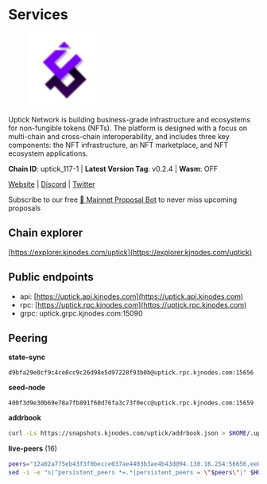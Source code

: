 # Services

<figure><img src="https://raw.githubusercontent.com/kj89/cosmos-images/main/logos/uptick.png" width="150" alt=""><figcaption></figcaption></figure>

Uptick Network is building business-grade infrastructure and  ecosystems for non-fungible tokens (NFTs). The platform is  designed with a focus on multi-chain and cross-chain interoperability,  and includes three key components: the NFT infrastructure, an NFT  marketplace, and NFT ecosystem applications.

**Chain ID**: uptick_117-1 | **Latest Version Tag**: v0.2.4 | **Wasm**: OFF

[Website](https://uptick.network) | [Discord](https://discord.gg/UzeHS7fu5H) | [Twitter](https://twitter.com/uptickproject)



Subscribe to our free [🤖 Mainnet Proposal Bot](https://t.me/kjnodes_proposal_bot) to never miss upcoming proposals


## Chain explorer
[https://explorer.kjnodes.com/uptick](https://explorer.kjnodes.com/uptick)

## Public endpoints

* api: [https://uptick.api.kjnodes.com](https://uptick.api.kjnodes.com)
* rpc: [https://uptick.rpc.kjnodes.com](https://uptick.rpc.kjnodes.com)
* grpc: uptick.grpc.kjnodes.com:15090

## Peering

**state-sync**

```text
d9bfa29e0cf9c4ce0cc9c26d98e5d97228f93b0b@uptick.rpc.kjnodes.com:15656
```

**seed-node**

```text
400f3d9e30b69e78a7fb891f60d76fa3c73f0ecc@uptick.rpc.kjnodes.com:15659
```

**addrbook**
```bash
curl -Ls https://snapshots.kjnodes.com/uptick/addrbook.json > $HOME/.uptickd/config/addrbook.json
```

**live-peers** (16)
```bash
peers="12a02a775eb43f3f0becce037ae4403b3ae4b43d@94.130.16.254:56656,ee045c74c0678f1122650a3a5223923977cae1b3@65.109.93.152:30656,07933f8021f92499457890184ae228cd4a2a52fb@65.21.90.141:26656,e88413ee7153be8a9053165a60ad55492a8e300a@65.109.94.250:29656,250c98d4975ae9a12ed7dfcd5a7cf76b470e49a6@65.21.108.180:26656,4914c40a9441895f355c600f38ed94756782ab99@146.59.81.204:27856,90c0c03d27e5b4354bffb709d28340f2657ca1c7@138.201.121.185:26679,e8704845eaa0f3d39fcdc9c4065f3beb344384db@142.132.152.46:27656,29269b318b35005b4ac39d010cbc3c41a5ab0833@185.144.99.33:26656,8ecd3260a19d2b112f6a84e0c091640744ec40c5@185.165.241.20:26656,8e924a598a06e29c9f84a0d68b6149f1524c1819@57.128.109.11:26656,81ccbba5cba98cf89bcca74f271380b53afed4c4@154.26.130.207:27656,a5408575fc327823f73c153d9f89c932ac30a335@141.94.141.144:28056,6ba2d2664d0398fee52c08b13d6592fce4ee56ad@144.126.140.255:15656,7d7842acc423e6799d32cf78d7072d77450b11a1@65.109.104.118:60956,d9bfa29e0cf9c4ce0cc9c26d98e5d97228f93b0b@65.109.88.38:15656"
sed -i -e "s|^persistent_peers *=.*|persistent_peers = \"$peers\"|" $HOME/.uptickd/config/config.toml
```
